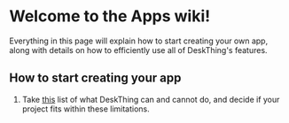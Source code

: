 # Welcome to the Apps wiki!

Everything in this page will explain how to start creating your own app, along with details on how to efficiently use all of DeskThing's features.


## How to start creating your app

1. Take [this]() list of what DeskThing can and cannot do, and decide if your project fits within these limitations.
